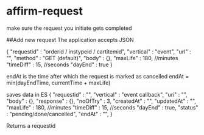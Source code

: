 # affirm-request
make sure the request you initiate gets completed

##Add new request
The application accepts JSON

{
    "requestid" : "orderid / instypeid / cartitemid",
    "vertical"  : "event",
    "url"       : "",
    "method"    : "GET (default)",
    "body"      : {},
    "maxLife"   : 180, //minutes
    "timeDiff"  : 15,  //seconds
    "dayEnd"    : true
}

endAt is the time after which the request is marked as cancelled
endAt = min(dayEndTime, currentTime + maxLife)

saves data in ES
{
    "requestid" : "",
    "vertical"  : "event callback",
    "uri"       : "",
    "body"      : {},
    "response"  : {},
    "noOfTry"   : 3,
    "createdAt" : "",
    "updatedAt" : "",
    "maxLife"   : 180, //minutes
    "timeDiff"  : 15,  //seconds
    "dayEnd"    : true,
    "status"    : "pending/done/cancelled",
    "endAt"     : "",
}

Returns a requestid
